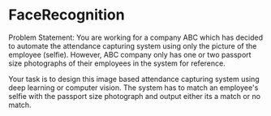 # FaceRecognition

Problem Statement:
You are working for a company ABC which has decided to automate the attendance capturing system using only the picture of the employee (selfie). However, ABC company only has one or two passport size photographs of their employees in the system for reference.

Your task is to design this image based attendance capturing system using deep learning or computer vision. The system has to match an employee's selfie with the passport size photograph and output either its a match or no match.
